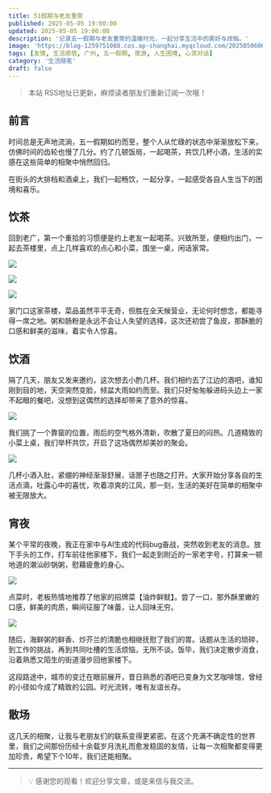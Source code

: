```yaml
---
title: 51假期与老友重聚
published: 2025-05-05 19:00:00
updated: 2025-05-05 19:00:00
description: '记录五一假期与老友重聚的温暖时光，一起分享生活中的美好与烦恼。'
image: 'https://blog-1259751088.cos.ap-shanghai.myqcloud.com/20250506060623027.png?imageSlim'
tags: [友情, 生活感悟, 广州, 五一假期, 夜游, 人生困境, 心灵对话]
category: '生活随笔'
draft: false
---
```


> 本站 RSS地址已更新，麻烦读者朋友们重新订阅一次哦！

## 前言

时间总是无声地流淌，五一假期如约而至，整个人从忙碌的状态中渐渐放松下来，仿佛时间的齿轮也慢了几分。约了几顿饭局，一起喝茶，共饮几杯小酒，生活的实感在这些简单的相聚中悄然回归。

在街头的大排档和酒桌上，我们一起畅饮，一起分享，一起感受各自人生当下的困境和喜乐。

## 饮茶

回到老广，第一个重拾的习惯便是约上老友一起喝茶。兴致所至，便相约出门，一起去茶楼里，点上几样喜欢的点心和小菜，围坐一桌，闲话家常。

![](https://blog-1259751088.cos.ap-shanghai.myqcloud.com/20250506061436583.jpeg?imageSlim)

![](https://blog-1259751088.cos.ap-shanghai.myqcloud.com/20250506062513008.jpeg?imageSlim)

![](https://blog-1259751088.cos.ap-shanghai.myqcloud.com/20250506062528195.jpeg?imageSlim)

家门口这家茶楼，菜品虽然平平无奇，但胜在全天候营业，无论何时想念，都能寻得一席之地。粥和肠粉是永远不会让人失望的选择，这次还初尝了鱼皮，那酥脆的口感和鲜美的滋味，着实令人惊喜。

## 饮酒

隔了几天，朋友又发来邀约，这次想去小酌几杯。我们相约去了江边的酒吧，谁知刚到目的地，天空突然变脸，倾盆大雨如约而至。我们只好匆匆躲进码头边上一家不起眼的餐吧，没想到这偶然的选择却带来了意外的惊喜。

![](https://blog-1259751088.cos.ap-shanghai.myqcloud.com/20250506063007246.jpeg?imageSlim)

我们挑了一个靠窗的位置，雨后的空气格外清新，吹散了夏日的闷热。几道精致的小菜上桌，我们举杯共饮，开启了这场偶然却美妙的聚会。

![](https://blog-1259751088.cos.ap-shanghai.myqcloud.com/20250506063123906.jpeg?imageSlim)

几杯小酒入肚，紧绷的神经渐渐舒展，话匣子也随之打开。大家开始分享各自的生活点滴，吐露心中的喜忧，吹着凉爽的江风，那一刻，生活的美好在简单的相聚中被无限放大。

## 宵夜

某个平常的夜晚，我正在家中与AI生成的代码bug奋战，突然收到老友的消息。放下手头的工作，打车前往他家楼下，我们一起走到附近的一家老字号，打算来一顿地道的潮汕砂锅粥，慰藉疲惫的身心。

![](https://blog-1259751088.cos.ap-shanghai.myqcloud.com/20250506064339106.jpeg?imageSlim)

点菜时，老板热情地推荐了他家的招牌菜【油炸鲜鱿】。尝了一口，那外酥里嫩的口感，鲜美的肉质，瞬间征服了味蕾，让人回味无穷。

![](https://blog-1259751088.cos.ap-shanghai.myqcloud.com/20250506064459320.jpeg?imageSlim)

随后，海鲜粥的鲜香、炒芥兰的清脆也相继抚慰了我们的胃。话题从生活的琐碎，到工作的挑战，再到共同吐槽的生活烦恼，无所不谈。饭毕，我们决定散步消食，沿着熟悉又陌生的街道漫步回他家楼下。

这段路途中，城市的变迁在眼前展开，昔日熟悉的酒吧已变身为文艺咖啡馆，曾经的小径如今成了精致的公园。时光流转，唯有友谊长存。

## 散场

这几天的相聚，让我与老朋友们的联系变得更紧密。在这个充满不确定性的世界里，我们之间那份历经十余载岁月洗礼而愈发稳固的友情，让每一次相聚都变得更加珍贵，希望下个10年，我们还能相聚。

---

> 💡 感谢您的观看！欢迎分享文章，或是来信与我交流。
